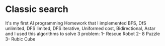 # Classic search 
It's my first AI programming Homework that I implemented BFS, DfS unlimited, DFS limited, DFS iterative, Uniformed cost, Bidirectional, Astar and I used this algorithms to solve 3 problem: 
1- Rescue Robot
2- 8 Puzzle
3- Rubic Cube
